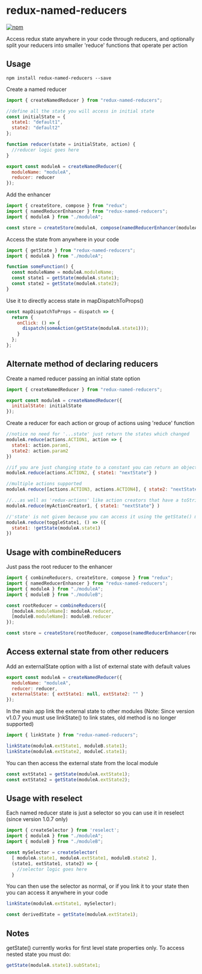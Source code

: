 # redux-named-reducers

[![npm](https://img.shields.io/npm/v/redux-named-reducers.svg?style=flat-square)](https://www.npmjs.com/package/redux-named-reducers)

Access redux state anywhere in your code through reducers, and optionally split your reducers into smaller 'reduce' functions that operate per action

## Usage

`npm install redux-named-reducers --save`

Create a named reducer

```js
import { createNamedReducer } from "redux-named-reducers";

//define all the state you will access in initial state
const initialState = {
  state1: "default1",
  state2: "default2"
};

function reducer(state = initialState, action) {
  //reducer logic goes here
}

export const moduleA = createNamedReducer({
  moduleName: "moduleA",
  reducer: reducer
});
```

Add the enhancer

```js
import { createStore, compose } from "redux";
import { namedReducerEnhancer } from "redux-named-reducers";
import { moduleA } from "./moduleA";

const store = createStore(moduleA, compose(namedReducerEnhancer(moduleA.reducer), ...otherEnhancersOrMiddleware));
```

Access the state from anywhere in your code

```js
import { getState } from "redux-named-reducers";
import { moduleA } from "./moduleA";

function someFunction() {
  const moduleName = moduleA.moduleName;
  const state1 = getState(moduleA.state1);
  const state2 = getState(moduleA.state2);
}
```

Use it to directly access state in mapDispatchToProps()

```js
const mapDispatchToProps = dispatch => {
  return {
    onClick: () => {
      dispatch(someAction(getState(moduleA.state1)));
    }
  };
};
```

## Alternate method of declaring reducers

Create a named reducer passing an initial state option

```js
import { createNamedReducer } from "redux-named-reducers";

export const moduleA = createNamedReducer({
  initialState: initialState
});
```

Create a reducer for each action or group of actions using 'reduce' function

```js
//notice no need for '...state' just return the states which changed
moduleA.reduce(actions.ACTION1, action => {
  state1: action.param1,
  state2: action.param2
})

//if you are just changing state to a constant you can return an object directly
moduleA.reduce(actions.ACTION2, { state1: "nextState"} )

//multiple actions supported
moduleA.reduce([actions.ACTION3, actions.ACTION4], { state2: "nextState"} )

//...as well as 'redux-actions' like action creators that have a toString() method
moduleA.reduce(myActionCreator1, { state1: "nextState"} )

//'state' is not given because you can access it using the getState() method
moduleA.reduce(toggleState1, () => ({
  state1: !getState(moduleA.state1)
})
```

## Usage with combineReducers

Just pass the root reducer to the enhancer

```js
import { combineReducers, createStore, compose } from "redux";
import { namedReducerEnhancer } from "redux-named-reducers";
import { moduleA } from "./moduleA";
import { moduleB } from "./moduleB";

const rootReducer = combineReducers({
  [moduleA.moduleName]: moduleA.reducer,
  [moduleB.moduleName]: moduleB.reducer
});

const store = createStore(rootReducer, compose(namedReducerEnhancer(rootReducer), ...otherEnhancersOrMiddleware));
```

## Access external state from other reducers

Add an externalState option with a list of external state with default values

```js
export const moduleA = createNamedReducer({
  moduleName: "moduleA",
  reducer: reducer,
  externalState: { extState1: null, extState2: "" }
});
```

In the main app link the external state to other modules
(Note: Since version v1.0.7 you must use linkState() to link states, old method is no longer supported)

```js
import { linkState } from "redux-named-reducers";

linkState(moduleA.extState1, moduleB.state1);
linkState(moduleA.extState2, moduleC.state1);
```

You can then access the external state from the local module

```js
const extState1 = getState(moduleA.extState1);
const extState2 = getState(moduleA.extState2);
```

## Usage with reselect

Each named reducer state is just a selector so you can use it in reselect (since version 1.0.7 only)

```js
import { createSelector } from 'reselect';
import { moduleA } from "./moduleA";
import { moduleB } from "./moduleB";

const mySelector = createSelector(
  [ moduleA.state1, moduleA.extState1, moduleB.state2 ],
  (state1, extState1, state2) => {
    //selector logic goes here  
  }  
```

You can then use the selector as normal, or if you link it to your state then you can access it anywhere in your code

```js
linkState(moduleA.extState1, mySelector);

const derivedState = getState(moduleA.extState1);
```

## Notes

getState() currently works for first level state properties only. To access nested state you must do:

```js
getState(moduleA.state1).subState1;
```
